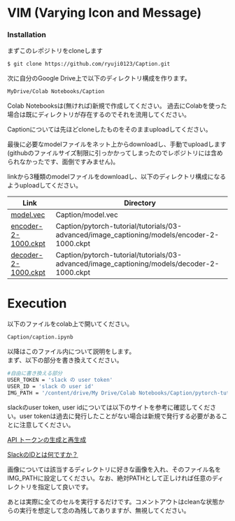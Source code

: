 # VIM (Varying Icon and Message)

### Installation
まずこのレポジトリをcloneします

```sh
$ git clone https://github.com/ryuji0123/Caption.git
```
次に自分のGoogle Drive上で以下のディレクトリ構成を作ります。
```sh
MyDrive/Colab Notebooks/Caption
```
Colab Notebooksは(無ければ)新規で作成してください。  過去にColabを使った場合は既にディレクトリが存在するのでそれを流用してください。

Captionについては先ほどcloneしたものをそのままuploadしてください。

最後に必要なmodelファイルをネット上からdownloadし、手動でuploadします(githubのファイルサイズ制限に引っかかってしまったのでレポジトリには含められなかったです、面倒ですみません)。

linkから3種類のmodelファイルをdownloadし、以下のディレクトリ構成になるようuploadしてください。

| Link | Directory |
----|----
| [model.vec][model] | Caption/model.vec |
| [encoder-2-1000.ckpt][encoder] | Caption/pytorch-tutorial/tutorials/03-advanced/image_captioning/models/encoder-2-1000.ckpt |
| [decoder-2-1000.ckpt][decoder] | Caption/pytorch-tutorial/tutorials/03-advanced/image_captioning/models/decoder-2-1000.ckpt |

# Execution
以下のファイルをcolab上で開いてください。
```sh
Caption/caption.ipynb
```
以降はこのファイル内について説明をします。  
まず、以下の部分を書き換えてください。
```sh
#自由に書き換える部分
USER_TOKEN = 'slack の user token'
USER_ID = 'slack の user id'
IMG_PATH = '/content/drive/My Drive/Colab Notebooks/Caption/pytorch-tutorial/tutorials/03-advanced/image_captioning/img/画像のファイル名'
```
slackのuser token, user idについては以下のサイトを参考に確認してください。user tokenは過去に発行したことがない場合は新規で発行する必要があることに注意してください。

[API トークンの生成と再生成][slack-api]  

[SlackのIDとは何ですか？][slack-id]

画像については該当するディレクトリに好きな画像を入れ、そのファイル名をIMG_PATHに設定してください。なお、絶対PATHとして正しければ任意のディレクトリを指定して良いです。


あとは実際に全てのセルを実行するだけです。コメントアウトはcleanな状態からの実行を想定して念の為残してありますが、無視してください。

   [model]: <https://drive.google.com/file/d/11rwXicN6-0ttpM0LOHcLQGZTx4wMQ5pT/view?usp=sharing>
   [encoder]: <https://drive.google.com/file/d/1Ld8MKb4glgsNiqml-OcB1auquViCnwOq/view?usp=sharing>
   [decoder]: <https://drive.google.com/file/d/1a8qUUTq8m8IsFBNRSLWUMC3qQv_znIFx/view?usp=sharing>
   [slack-api]: <https://slack.com/intl/ja-jp/help/articles/215770388-Create-and-regenerate-API-tokens>
   [slack-id]: <http://help.receptionist.jp/?p=1100>
   
